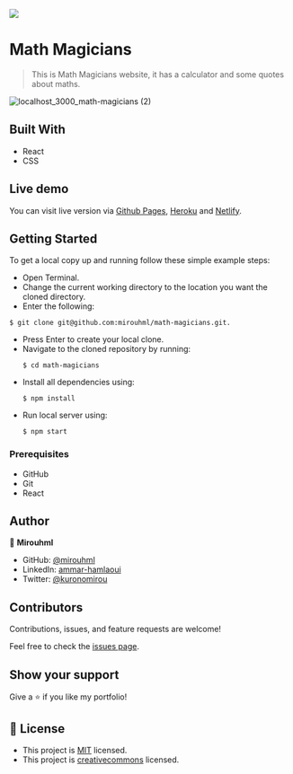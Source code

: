![](https://img.shields.io/badge/Microverse-blueviolet)

# Math Magicians

>This is Math Magicians website, it has a calculator and some quotes about maths.

![localhost_3000_math-magicians (2)](https://user-images.githubusercontent.com/20567503/159556805-5e59baaf-171f-4f46-983f-a85bf3abc1ee.png)


## Built With

- React
- CSS

## Live demo

You can visit live version via [Github Pages](https://mirouhml.github.io/math-magicians/), [Heroku](https://mirouhml-math-magicians.herokuapp.com/) and [Netlify](https://enchanting-choux-fe122b.netlify.app/).

## Getting Started

To get a local copy up and running follow these simple example steps:
- Open Terminal.
- Change the current working directory to the location you want the cloned directory.
- Enter the following:
```
$ git clone git@github.com:mirouhml/math-magicians.git.
```
- Press Enter to create your local clone.
- Navigate to the cloned repository by running:
    ```
    $ cd math-magicians
    ```
- Install all dependencies using:
    ``` 
    $ npm install
    ```
- Run local server using:
    ``` 
    $ npm start
    ```

### Prerequisites
- GitHub
- Git
- React


## Author

👤 **Mirouhml**

- GitHub: [@mirouhml](https://github.com/mirouhml)
- LinkedIn: [ammar-hamlaoui](https://www.linkedin.com/in/ammar-hamlaoui-514909189/)
- Twitter: [@kuronomirou](https://twitter.com/kuronomirou)

## Contributors

Contributions, issues, and feature requests are welcome!

Feel free to check the [issues page](https://github.com/mirouhml/math-magicians/issues).

## Show your support

Give a ⭐️ if you like my portfolio!

## 📝 License

- This project is [MIT](./LICENSE) licensed.
- This project is [creativecommons](https://creativecommons.org/licenses/by-nc/4.0/) licensed.
